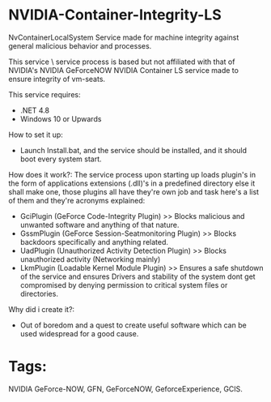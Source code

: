 # NVIDIA-Container-Integrity-LS
NvContainerLocalSystem Service made for machine integrity against general malicious behavior and processes.

This service \\ service process is based but not affiliated with that of NVIDIA's NVIDIA GeForceNOW 
NVIDIA Container LS service made to ensure integrity of vm-seats.

This service requires:
- .NET 4.8
- Windows 10 or Upwards

How to set it up:
- Launch Install.bat, and the service should be installed, and it should boot every system start.

How does it work?:
The service process upon starting up loads plugin's in the form of applications extensions (.dll)'s in a predefined directory else it shall make one, those plugins all have they're own job and task here's a list of them and they're acronyms explained:
- GciPlugin (GeForce Code-Integrity Plugin) >> Blocks malicious and unwanted software and anything of that nature.
- GssmPlugin (GeForce Session-Seatmonitoring Plugin) >> Blocks backdoors specifically and anything related.
- UadPlugin (Unauthorized Activity Detection Plugin) >> Blocks unauthorized activity (Networking mainly)
- LkmPlugin (Loadable Kernel Module Plugin) >> Ensures a safe shutdown of the service and ensures Drivers and stability of the system dont get compromised by denying permission to critical system files or directories.
  

Why did i create it?:
- Out of boredom and a quest to create useful software which can be used widespread for a good cause.

# Tags:
NVIDIA GeForce-NOW, GFN, GeForceNOW, GeforceExperience, GCIS.

